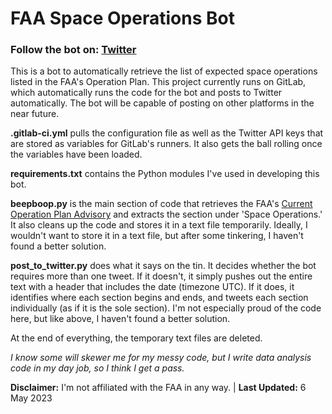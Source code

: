 # FAA Space Operations Bot
<h3>Follow the bot on: <a href="https://twitter.com/FAASpaceOpsBot">Twitter</a></h3>

This is a bot to automatically retrieve the list of expected space operations listed in the FAA's Operation Plan. This project currently runs on GitLab, which automatically runs the code for the bot and posts to Twitter automatically. The bot will be capable of posting on other platforms in the near future.

<b>.gitlab-ci.yml</b> pulls the configuration file as well as the Twitter API keys that are stored as variables for GitLab's runners. It also gets the ball rolling once the variables have been loaded.

<b>requirements.txt</b> contains the Python modules I've used in developing this bot.

<b>beepboop.py</b> is the main section of code that retrieves the FAA's <a href="https://www.fly.faa.gov/adv/adv_spt.jsp">Current Operation Plan Advisory</a> and extracts the section under 'Space Operations.' It also cleans up the code and stores it in a text file temporarily. Ideally, I wouldn't want to store it in a text file, but after some tinkering, I haven't found a better solution.

<b>post_to_twitter.py</b> does what it says on the tin. It decides whether the bot requires more than one tweet. If it doesn't, it simply pushes out the entire text with a header that includes the date (timezone UTC). If it does, it identifies where each section begins and ends, and tweets each section individually (as if it is the sole section). I'm not especially proud of the code here, but like above, I haven't found a better solution. 

At the end of everything, the temporary text files are deleted.

<i>I know some will skewer me for my messy code, but I write data analysis code in my day job, so I think I get a pass.</i>

<b>Disclaimer:</b> I'm not affiliated with the FAA in any way. | <b>Last Updated:</b> 6 May 2023
